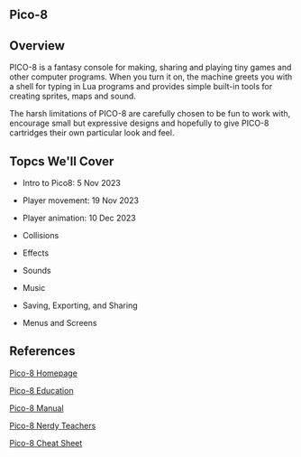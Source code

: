## Pico-8

## Overview

PICO-8 is a fantasy console for making, sharing and playing tiny games and other computer programs. When you turn it on, the machine greets you with a shell for typing in Lua programs and provides simple built-in tools for creating sprites, maps and sound.

The harsh limitations of PICO-8 are carefully chosen to be fun to work with, encourage small but expressive designs and hopefully to give PICO-8 cartridges their own particular look and feel.

## Topcs We'll Cover

- Intro to Pico8: 5 Nov 2023

- Player movement: 19 Nov 2023

- Player animation: 10 Dec 2023

- Collisions

- Effects

- Sounds

- Music

- Saving, Exporting, and Sharing

- Menus and Screens

## References

[Pico-8 Homepage](https://www.lexaloffle.com/pico-8.php)

[Pico-8 Education](https://www.pico-8-edu.com/)

[Pico-8 Manual](https://www.lexaloffle.com/dl/docs/pico-8_manual.html)

[Pico-8 Nerdy Teachers](https://nerdyteachers.com/PICO-8/)

[Pico-8 Cheat Sheet](https://www.lexaloffle.com/bbs/?pid=74609)
